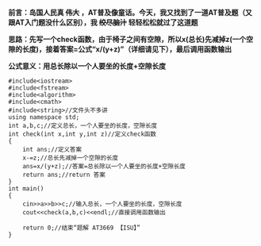 **前言：岛国人民真 ~~伟大~~ ，AT普及像童话。今天，我又找到了一道AT普及题（又跟AT入门题没什么区别），我 ~~绞尽脑汁~~ 轻轻松松就过了这道题**

**思路：先写一个check函数，由于椅子之间有空隙，所以x(总长)先减掉z(一个空隙的长度)，接着答案=公式“x/(y+z)”（详细请见下），最后调用函数输出**

**公式意义：用总长除以一个人要坐的长度+空隙长度**

```
#include<iostream>
#include<fstream>
#include<algorithm>
#include<cmath>
#include<string>//文件头不多讲
using namespace std;
int a,b,c;//定义总长，一个人要坐的长度，空隙长度
int check(int x,int y,int z)//定义check函数
{
	int ans;//定义答案
	x-=z;//总长先减掉一个空隙的长度
	ans=x/(y+z);//答案=总长除以一个人要坐的长度+空隙长度
	return ans;//return 答案
}
int main()
{
    cin>>a>>b>>c;//输入总长，一个人要坐的长度，空隙长度
    cout<<check(a,b,c)<<endl;//直接调用函数输出

    return 0;//结束“题解 AT3669 【ISU】”
}
```
